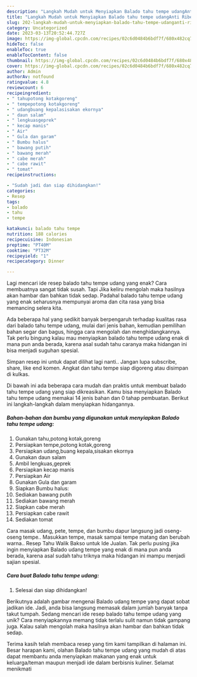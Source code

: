 ```yaml
---
description: "Langkah Mudah untuk Menyiapkan Balado tahu tempe udangAnti Ribet"
title: "Langkah Mudah untuk Menyiapkan Balado tahu tempe udangAnti Ribet"
slug: 202-langkah-mudah-untuk-menyiapkan-balado-tahu-tempe-udanganti-ribet
category: Uncategorized
date: 2023-03-13T20:52:44.727Z
image: https://img-global.cpcdn.com/recipes/02c6d0484b6bdf7f/680x482cq70/balado-tahu-tempe-udang-foto-resep-utama.jpg
hideToc: false
enableToc: true
enableTocContent: false
thumbnail: https://img-global.cpcdn.com/recipes/02c6d0484b6bdf7f/680x482cq70/balado-tahu-tempe-udang-foto-resep-utama.jpg
cover: https://img-global.cpcdn.com/recipes/02c6d0484b6bdf7f/680x482cq70/balado-tahu-tempe-udang-foto-resep-utama.jpg
author: Admin
authorAv: notfound
ratingvalue: 4.8
reviewcount: 6
recipeingredient:
- " tahupotong kotakgoreng"
- " tempepotong kotakgoreng"
- " udangbuang kepalasisakan ekornya"
- " daun salam"
- " lengkuasgeprek"
- " kecap manis"
- " Air"
- " Gula dan garam"
- " Bumbu halus"
- " bawang putih"
- " bawang merah"
- " cabe merah"
- " cabe rawit"
- " tomat"
recipeinstructions:

- "Sudah jadi dan siap dihidangkan!"
categories:
- Resep
tags:
- balado
- tahu
- tempe

katakunci: balado tahu tempe 
nutrition: 188 calories
recipecuisine: Indonesian
preptime: "PT40M"
cooktime: "PT32M"
recipeyield: "1"
recipecategory: Dinner

---
```



Lagi mencari ide resep balado tahu tempe udang yang enak? Cara membuatnya sangat tidak susah. Tapi Jika keliru mengolah maka hasilnya akan hambar dan bahkan tidak sedap. Padahal balado tahu tempe udang yang enak seharusnya mempunyai aroma dan cita rasa yang bisa memancing selera kita.


Ada beberapa hal yang sedikit banyak berpengaruh terhadap kualitas rasa dari balado tahu tempe udang, mulai dari jenis bahan, kemudian pemilihan bahan segar dan bagus, hingga cara mengolah dan menghidangkannya. Tak perlu bingung kalau mau menyiapkan balado tahu tempe udang enak di mana pun anda berada, karena asal sudah tahu caranya maka hidangan ini bisa menjadi suguhan spesial.

Simpan resep ini untuk dapat dilihat lagi nanti.. Jangan lupa subscribe, share, like end komen. Angkat dan tahu tempe siap digoreng atau disimpan di kulkas.


Di bawah ini ada beberapa cara mudah dan praktis untuk membuat balado tahu tempe udang yang siap dikreasikan. Kamu bisa menyiapkan Balado tahu tempe udang memakai 14 jenis bahan dan 0 tahap pembuatan. Berikut ini langkah-langkah dalam menyiapkan hidangannya.

<!--inarticleads1-->

##### Bahan-bahan dan bumbu yang digunakan untuk menyiapkan Balado tahu tempe udang:

1. Gunakan  tahu,potong kotak,goreng
1. Persiapkan  tempe,potong kotak,goreng
1. Persiapkan  udang,buang kepala,sisakan ekornya
1. Gunakan  daun salam
1. Ambil  lengkuas,geprek
1. Persiapkan  kecap manis
1. Persiapkan  Air
1. Gunakan  Gula dan garam
1. Siapkan  Bumbu halus:
1. Sediakan  bawang putih
1. Sediakan  bawang merah
1. Siapkan  cabe merah
1. Persiapkan  cabe rawit
1. Sediakan  tomat


Cara masak udang, pete, tempe, dan bumbu dapur langsung jadi oseng-oseng tempe.. Masukkan tempe, masak sampai tempe matang dan berubah warna.. Resep Tahu Walik Bakso untuk Ide Jualan. Tak perlu pusing jika ingin menyiapkan Balado udang tempe yang enak di mana pun anda berada, karena asal sudah tahu triknya maka hidangan ini mampu menjadi sajian spesial. 

<!--inarticleads2-->

##### Cara buat Balado tahu tempe udang:


1. Selesai dan siap dihidangkan!

Berikutnya adalah gambar mengenai Balado udang tempe yang dapat sobat jadikan ide. Jadi, anda bisa langsung memasak dalam jumlah banyak tanpa takut tumpah. Sedang mencari ide resep balado tahu tempe udang yang unik? Cara menyiapkannya memang tidak terlalu sulit namun tidak gampang juga. Kalau salah mengolah maka hasilnya akan hambar dan bahkan tidak sedap. 

Terima kasih telah membaca resep yang tim kami tampilkan di halaman ini. Besar harapan kami, olahan Balado tahu tempe udang yang mudah di atas dapat membantu anda menyiapkan makanan yang enak untuk keluarga/teman maupun menjadi ide dalam berbisnis kuliner. Selamat menikmati
